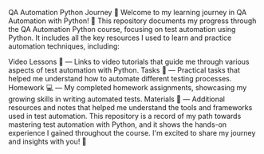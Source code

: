 QA Automation Python Journey 🤖
Welcome to my learning journey in QA Automation with Python! 🧪
This repository documents my progress through the QA Automation Python course, focusing on test automation using Python. It includes all the key resources I used to learn and practice automation techniques, including:

Video Lessons 🎥 — Links to video tutorials that guide me through various aspects of test automation with Python.
Tasks 📝 — Practical tasks that helped me understand how to automate different testing processes.
Homework 💻 — My completed homework assignments, showcasing my growing skills in writing automated tests.
Materials 📑 — Additional resources and notes that helped me understand the tools and frameworks used in test automation.
This repository is a record of my path towards mastering test automation with Python, and it shows the hands-on experience I gained throughout the course. I'm excited to share my journey and insights with you! 🌟

